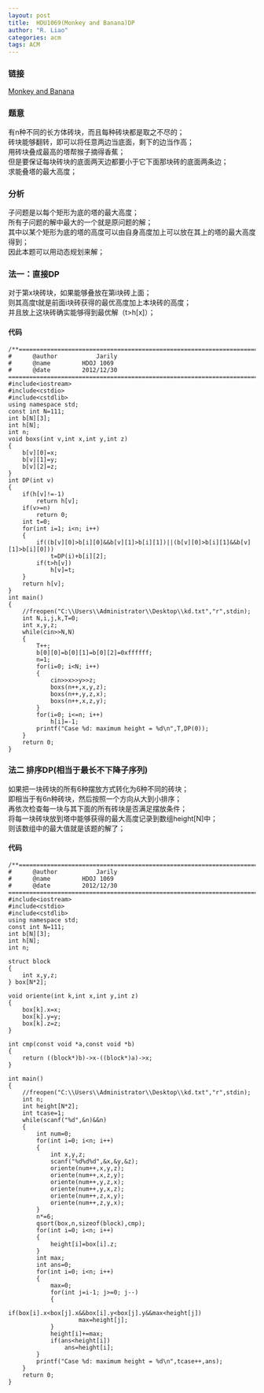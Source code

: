 ```yaml
---
layout: post
title:  HDU1069(Monkey and Banana)DP
author: "R. Liao" 
categories: acm
tags: ACM
---
```


### 链接
[Monkey and Banana](http://acm.hdu.edu.cn/showproblem.php?pid=1069)

### 题意  
有n种不同的长方体砖块，而且每种砖块都是取之不尽的；  
砖块能够翻转，即可以将任意两边当底面，剩下的边当作高；  
用砖块叠成最高的塔帮猴子摘得香蕉；  
但是要保证每块砖块的底面两天边都要小于它下面那块砖的底面两条边；  
求能叠塔的最大高度；  

### 分析  
子问题是以每个矩形为底的塔的最大高度；  
所有子问题的解中最大的一个就是原问题的解；  
其中以某个矩形为底的塔的高度可以由自身高度加上可以放在其上的塔的最大高度得到；  
因此本题可以用动态规划来解；  

### 法一：直接DP  
对于第x块砖块，如果能够叠放在第i块砖上面；  
则其高度t就是前面i块砖获得的最优高度加上本块砖的高度；  
并且放上这块砖确实能够得到最优解（t>h[x]）；

#### 代码  
```
/**============================================================================
#	   @author	         Jarily
#	   @name		 HDOJ 1069
#	   @date		 2012/12/30
============================================================================**/
#include<iostream>
#include<cstdio>
#include<cstdlib>
using namespace std;
const int N=111;
int b[N][3];
int h[N];
int n;
void boxs(int v,int x,int y,int z)
{
    b[v][0]=x;
    b[v][1]=y;
    b[v][2]=z;
}
int DP(int v)
{
    if(h[v]!=-1)
        return h[v];
    if(v>=n)
        return 0;
    int t=0;
    for(int i=1; i<n; i++)
    {
        if((b[v][0]>b[i][0]&&b[v][1]>b[i][1])||(b[v][0]>b[i][1]&&b[v][1]>b[i][0]))
            t=DP(i)+b[i][2];
        if(t>h[v])
            h[v]=t;
    }
    return h[v];
}
int main()
{
    //freopen("C:\\Users\\Administrator\\Desktop\\kd.txt","r",stdin);
    int N,i,j,k,T=0;
    int x,y,z;
    while(cin>>N,N)
    {
        T++;
        b[0][0]=b[0][1]=b[0][2]=0xffffff;
        n=1;
        for(i=0; i<N; i++)
        {
            cin>>x>>y>>z;
            boxs(n++,x,y,z);
            boxs(n++,y,z,x);
            boxs(n++,x,z,y);
        }
        for(i=0; i<=n; i++)
            h[i]=-1;
        printf("Case %d: maximum height = %d\n",T,DP(0));
    }
    return 0;
}
```  

### 法二 排序DP(相当于最长不下降子序列)  
如果把一块砖块的所有6种摆放方式转化为6种不同的砖块；  
即相当于有6n种砖块，然后按照一个方向从大到小排序；  
再依次检查每一块与其下面的所有砖块是否满足摆放条件；  
将每一块砖块放到塔中能够获得的最大高度记录到数组height[N]中；  
则该数组中的最大值就是该题的解了；   

#### 代码  
```
/**============================================================================
#	   @author	         Jarily
#	   @name		 HDOJ 1069
#	   @date		 2012/12/30
============================================================================**/
#include<iostream>
#include<cstdio>
#include<cstdlib>
using namespace std;
const int N=111;
int b[N][3];
int h[N];
int n;

struct block
{
    int x,y,z;
} box[N*2];

void oriente(int k,int x,int y,int z)
{
    box[k].x=x;
    box[k].y=y;
    box[k].z=z;
}

int cmp(const void *a,const void *b)
{
    return ((block*)b)->x-((block*)a)->x;
}

int main()
{
    //freopen("C:\\Users\\Administrator\\Desktop\\kd.txt","r",stdin);
    int n;
    int height[N*2];
    int tcase=1;
    while(scanf("%d",&n)&&n)
    {
        int num=0;
        for(int i=0; i<n; i++)
        {
            int x,y,z;
            scanf("%d%d%d",&x,&y,&z);
            oriente(num++,x,y,z);
            oriente(num++,x,z,y);
            oriente(num++,y,z,x);
            oriente(num++,y,x,z);
            oriente(num++,z,x,y);
            oriente(num++,z,y,x);
        }
        n*=6;
        qsort(box,n,sizeof(block),cmp);
        for(int i=0; i<n; i++)
        {
            height[i]=box[i].z;
        }
        int max;
        int ans=0;
        for(int i=0; i<n; i++)
        {
            max=0;
            for(int j=i-1; j>=0; j--)
            {
                if(box[i].x<box[j].x&&box[i].y<box[j].y&&max<height[j])
                    max=height[j];
            }
            height[i]+=max;
            if(ans<height[i])
                ans=height[i];
        }
        printf("Case %d: maximum height = %d\n",tcase++,ans);
    }
    return 0;
}
```